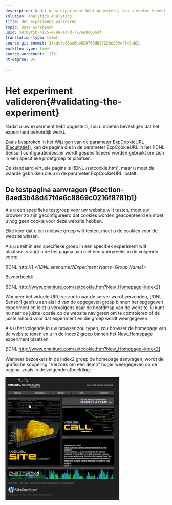 ```yaml
---
description: Nadat u uw experiment hebt opgesteld, zou u moeten bevestigen dat het experiment behoorlijk werkt.
solution: Analytics,Analytics
title: Het experiment valideren
topic: Data workbench
uuid: 59769f5b-4175-479e-ad7d-7226e9c666af
translation-type: tm+mt
source-git-commit: 34cdcfc83ae6bb620706db37228e200cff43ab2c
workflow-type: tm+mt
source-wordcount: '273'
ht-degree: 0%

---
```



# Het experiment valideren{#validating-the-experiment}

Nadat u uw experiment hebt opgesteld, zou u moeten bevestigen dat het experiment behoorlijk werkt.

Zoals besproken in het [Wijzigen van de parameter ExpCookieURL (Facultatief)](../../home/c-undst-ctrld-exp/t-en-ctrld-exp/c-mod-expckurl-prm.md#concept-215bf86bab4e4ec0b0cc803ec48a8fcf), kan de pagina die in de parameter ExpCookieURL in het [!DNL Sensor] configuratiedossier wordt gespecificeerd worden gebruikt om zich in een specifieke proefgroep te plaatsen.

De standaard virtuele pagina is [!DNL /setcookie.htm], maar u moet de waarde gebruiken die u in de parameter ExpCookieURL instelt.

## De testpagina aanvragen {#section-8aed3b48d47f4e6c8869c0216f8781b1}

Als u een specifieke testgroep voor uw website wilt testen, moet uw browser zo zijn geconfigureerd dat cookies worden geaccepteerd en moet u nog geen cookie voor deze website hebben.

Elke keer dat u een nieuwe groep wilt testen, moet u de cookies voor de website wissen.

Als u uzelf in een specifieke groep in een specifiek experiment wilt plaatsen, vraagt u de testpagina aan met een queryreeks in de volgende vorm:

[!DNL http://] *&lt;[!DNL sitename/?Experiment Name=Group Name]>*

Bijvoorbeeld:

[!DNL http://www.omniture.com/setcookie.htm?New_Homepage=index2]

Wanneer het virtuele URL-verzoek naar de server wordt verzonden, [!DNL Sensor] geeft u aan als lid van de opgegeven groep binnen het opgegeven experiment en leidt u vervolgens naar de hoofdmap van de website. U kunt nu naar de juiste locatie op de website navigeren om te controleren of de juiste inhoud voor dat experiment en die groep wordt weergegeven.

Als u het volgende in uw browser zou typen, zou browser de homepage van de website tonen en u in de index2 groep binnen het New_Homepage experiment plaatsen:

[!DNL http://www.omniture.com/setcookie.htm?New_Homepage=index2]

Wanneer bezoekers in de index2 groep de homepage aanvragen, wordt de grafische koppeling &quot;Verzoek om een demo&quot; hoger weergegeven op de pagina, zoals in de volgende afbeelding:

![](assets/TestPage.png)

